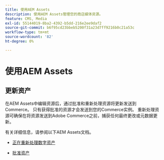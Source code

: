 ```yaml
---
title: 使用AEM Assets
description: 使用AEM Assets管理您的商店媒体资源。
feature: CMS, Media
exl-id: 55144019-8ba2-4392-b5dd-216e2ee9daf2
source-git-commit: b6f95cd23bbeb5200f31a23d7ff9216b0c21a53c
workflow-type: tm+mt
source-wordcount: '82'
ht-degree: 0%

---
```


# 使用AEM Assets

<!--In ACAP-844, this topic was linked to from the Commerce Admin products images and videos when the Assets integration is enabled. If the URL to the topic changes, be sure to add a redirect.-->

## 更新资产

在AEM Assets中编辑资源后，通过批准和重新处理资源将更新发送到Commerce。 只有获得批准的资源才会发送到您的Commerce实例。 重新处理资源可确保在将资源发送到Adobe Commerce之前，捕获任何最终更改或元数据更新。

有关详细信息，请参阅以下AEM Assets文档。

- [正在重新处理数字资产](https://experienceleague.adobe.com/en/docs/experience-manager-cloud-service/content/assets/manage/reprocessing)

- [批准资产](https://experienceleague.adobe.com/en/docs/experience-manager-cloud-service/content/assets/dynamicmedia/dynamic-media-open-apis/approve-assets)
